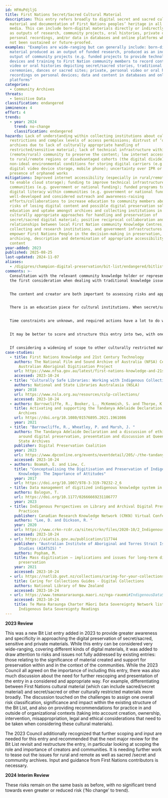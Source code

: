 ```yaml
---
id: HFHuPdjljG
title: First Nations Secret/Sacred Cultural Material
description: This entry refers broadly to digital secret and sacred cultural
  material and documentation of First Nations peoples’ heritage in all forms of
  media. This can include born-digital materials directly or indirectly produced
  as outputs of research, community projects, oral histories, private or
  personal recordings, and/or data in databases and online platforms which have
  not been sustained or future-proofed.
examples: "Examples are wide-ranging but can generally include: born-digital
  material produced as an output of funded research, produced as an indirect
  output of community projects (e.g. funded projects to provide technology,
  devices and training to First Nation community members to record content);
  video or oral histories depicting secret/sacred stories, traditional
  ceremonies, dances or sacred sites; private, personal video or oral history
  recordings on personal devices; data and content in databases and online
  platforms"
categories:
  - Community Archives
threats:
  - Sensitive Data
classification: endangered
imminence: 4
effort: 4
trends:
  - year: 2024
    trend: no-change
    classification: endangered
hazards: Lack of understanding within collecting institutions about cultural
  restrictions and complex levels of access permissions; distrust of ‘official’
  archives due to lack of culturally appropriate handling of
  restricted/sensitive material; lack of technical infrastructure within the
  (remote/rural) community to preserve the content; low internet accessibility
  to rural/remote regions or disadvantaged cohorts (the digital divide);
  non-ideal environmental conditions for storing digital carriers (e.g. SD card,
  digital video device storage, mobile phone); uncertainty over IPR or the
  presence of orphaned works
mitigations: Improved internet accessibility (especially in rural/remote regions
  to enable cloud storage); funding to improve technical infrastructures within
  communities (e.g. government or national funding); funded programs to improve
  digital literacy within communities (e.g. government or national funding);
  well-developed and considered outreach and awareness-raising
  efforts/collaborations to increase education to community members about the
  risks of losing digital content and possible digital preservation solutions;
  education and uptake amongst archives and collecting institutions in
  culturally appropriate approaches for handling and preservation of
  secret/sacred digital material; positive reciprocal collaboration and
  relationships between local First Nation community Knowledge Centres,
  collecting and research institutions, and government infrastructures to
  empower First Nations People in the decision-making in preservation,
  archiving, description and determination of appropriate accessibility to the
  content
year-added: 2023
published: 2025-08-25
last-updated: 2024-11-07
aliases:
  - /digipres/champion-digital-preservation/bit-list/endangered/bitlist-first-nations-secret-sacred
comments: >-
  Consultation with the relevant community knowledge holder or representative is
  the first consideration when dealing with traditional knowledge issues.


  The content and creator are both important to assessing risks and approaches. The secret/sacred nature of the content may deem the material to be restricted to be accessed only by appropriate First Nation community members. However, in the long term, it also has an impact on the relevant nation's history and heritage. In any case, custodians should take into account permissions and authorization. There will be similarities and differences between First Nation communities and within individual continents.


  There is an education piece for cultural institutions. When secret/sacred material comes in we are having to rethink workforces as an archive in how to take in and process and how to make it as safe as possible for viewing and being respectful of the content (e.g., male and female content stored separately, etc.)


  Time constraints are unknown, and required actions have a lot to do with government funding


  It may be better to score and structure this entry into two, with one for materials from marginalized and/or threatened communities, and another for sacred and/or other culturally restricted materials. Both of these are resistant to centralized and saviourism/colonialism approaches and benefit from community empowerment.


  If considering a widening of scope to other culturally restricted materials more broadly, this should also contain any material that is dangerous for the individual to hold, such as LGBTQ+ materials in countries where it is illegal.
case-studies:
  - title: First Nations Knowledge and 21st Century Technology
    authors: The National Film and Sound Archive of Australia (NFSA) Central
      Australian Aboriginal Digitisation Project
    url: https://www.nfsa.gov.au/latest/first-nations-knowledge-and-21st-century-technology-preserving-strehlow-collection
    accessed: 2023-10-24
  - title: "Culturally Safe Libraries: Working with Indigenous Collections"
    authors: National and State Libraries Australasia (NSLA)
    year: 2018
    url: https://www.nsla.org.au/resources/cslp-collections/
    accessed: 2023-10-24
  - authors: Barrowcliffe, R., Booker, L., McKemmish, S. and Thorpe, K.
    title: Activating and supporting the Tandanya Adelaide Declaration on Indigenous
      Archives
    url: https://doi.org/10.1080/01576895.2021.1961086
    year: 2021
  - title: "Barrowcliffe, R., Wheatley, P. and Marsh, J. "
    authors: The Tandanya Adelaide Declaration and a discussion of ethical decisions
      around digital preservation, presentation and discussion at Queensland
      State Archives
    publisher: Digital Preservation Coalition
    year: 2023
    url: https://www.dpconline.org/events/eventdetail/205/-/the-tandanya-adelaide-declaration-and-a-discussion-of-ethical-decisions-around-digital-preservation
    accessed: 2023-10-24
  - authors: Boamah, E. and Liew, C.
    title: "Conceptualising the Digitisation and Preservation of Indigenous
      Knowledge: The Importance of Attitudes"
    year: 2017
    url: https://doi.org/10.1007/978-3-319-70232-2_6
  - title: Data management of digitized indigenous knowledge system in repositories
    authors: Balogun, T.
    url: https://doi.org/10.1177/02666669231186777
    year: 2023
  - title: Indigenous Perspectives on Library and Archival Digital Preservation
      Practices
    publisher: Canadian Research Knowledge Network (CRKN) Virtual Conference
    authors: "Lee, D. and Dickson, R. "
    year: 2020
    url: https://www.crkn-rcdr.ca/sites/crkn/files/2020-10/2_Indigenous%20Perspectives%20on%20Library%20and%20Archival%20Digital%20Preservation%20Practices_EN_v2.pdf
    accessed: 2023-10-24
  - url: https://aiatsis.gov.au/publication/117744
    publisher: "Australian Institute of Aboriginal and Torres Strait Islander
      Studies (AIATSIS) "
    authors: Popham, M.
    title: Mass digitisation – implications and issues for long-term digital
      preservation
    year: 2021
    accessed: 2023-10-24
  - url: https://natlib.govt.nz/collections/caring-for-your-collections/caring-for-collections-guides/digital-collections
    title: Caring for Collections Guides - Digital Collections
    authors: National Library of New Zealand
    accessed: 2023-10-24
  - url: https://www.temanararaunga.maori.nz/nga-rauemi#IndigenousDataSovereigntyReadings
    accessed: 2023-10-24
    title: Te Mana Raraunga Charter Māori Data Sovereignty Network list of
      Indigenous Data Sovereignty Readings
---
```

**2023 Review**

This was a new Bit List entry added in 2023 to provide greater awareness and specificity in approaching the digital preservation of secret/sacred, sensitive and private materials. While this entry can be considered very wide-ranging, covering different kinds of digital materials, it was added to draw attention to risks and issues not fully addressed by existing entries: those relating to the significance of material created and support for preservation within and in the context of the communities. While the 2023 Council all agreed on the importance of including this entry, there was also much discussion about the need for further rescoping and presentation of the entry in a considered and appropriate way. For example, differentiating between First Nations cultural material (which can include sacred/secret material) and secret/sacred or other culturally restricted materials more broadly. The discussion touched on the challenges to assign one overall risk classification, significance and impact within the existing structure of the Bit List, and also on providing recommendations for practice in and outside of organizational contexts (taking into account creation, ownership, intervention, misappropriation, legal and ethical considerations that need to be taken when considering these cultural materials).

The 2023 Council additionally recognized that further scoping and input are needed for this entry and recommended that the next major review for the Bit List revisit and restructure the entry, in particular looking at scoping the role and importance of creators and communities. It is needing further work to tease out the issues for rural and remote as well as sacred /secret and community archives. Input and guidance from First Nations contributors is necessary.

**2024 Interim Review**

These risks remain on the same basis as before, with no significant trend towards even greater or reduced risk (‘No change’ to trend).
